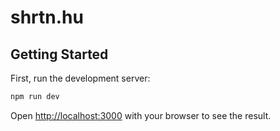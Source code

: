 # shrtn.hu

## Getting Started

First, run the development server:

```bash
npm run dev
```

Open [http://localhost:3000](http://localhost:3000) with your browser to see the result.
